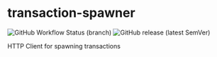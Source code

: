 # transaction-spawner

![GitHub Workflow Status (branch)](https://img.shields.io/github/workflow/status/philohsophy/transaction-spawner/CI/main)
![GitHub release (latest SemVer)](https://img.shields.io/github/v/release/philohsophy/transaction-spawner)

HTTP Client for spawning transactions
